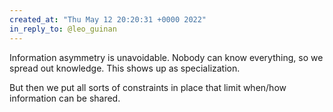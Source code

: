 ```yaml
---
created_at: "Thu May 12 20:20:31 +0000 2022"
in_reply_to: @leo_guinan
---
```


Information asymmetry is unavoidable. Nobody can know everything, so we spread out knowledge. This shows up as specialization.

But then we put all sorts of constraints in place that limit when/how information can be shared.